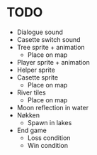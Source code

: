 # TODO

- Dialogue sound
- Casette switch sound
- Tree sprite + animation
  - Place on map
- Player sprite + animation
- Helper sprite
- Casette sprite
  - Place on map
- River tiles
  - Place on map
- Moon reflection in water
- Nøkken
  - Spawn in lakes
- End game
  - Loss condition
  - Win condition
